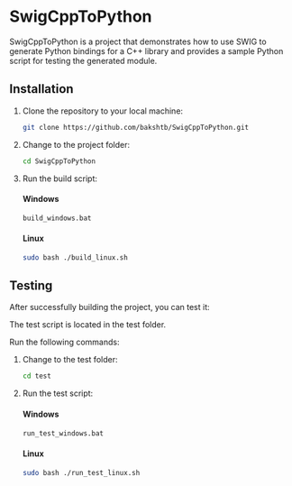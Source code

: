 # SwigCppToPython

SwigCppToPython is a project that demonstrates how to use SWIG to generate Python bindings for a C++ library and provides a sample Python script for testing the generated module.

## Installation



1. Clone the repository to your local machine:

   ```bash
   git clone https://github.com/bakshtb/SwigCppToPython.git
   ```

2. Change to the project folder:
   ```bash
   cd SwigCppToPython
   ```
3. Run the build script:
   #### Windows
   ```bash
   build_windows.bat
   ```
   #### Linux
   ```bash
   sudo bash ./build_linux.sh
   ```
   
## Testing
After successfully building the project, you can test it:

The test script is located in the test folder. 

Run the following commands:
1. Change to the test folder:
   ```bash
   cd test
   ```
2. Run the test script:
   #### Windows
   ```bash
   run_test_windows.bat
   ```
   #### Linux
   ```bash
   sudo bash ./run_test_linux.sh
   ```

